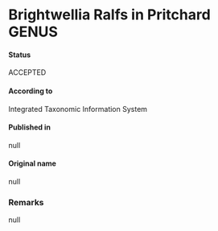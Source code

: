 Brightwellia Ralfs in Pritchard GENUS
=======

#### Status
ACCEPTED

#### According to
Integrated Taxonomic Information System

#### Published in
null

#### Original name
null

### Remarks
null
